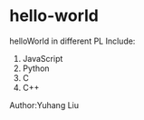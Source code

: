 # hello-world

helloWorld in different PL
Include:

1. JavaScript
2. Python
3. C
4. C++

Author:Yuhang Liu
